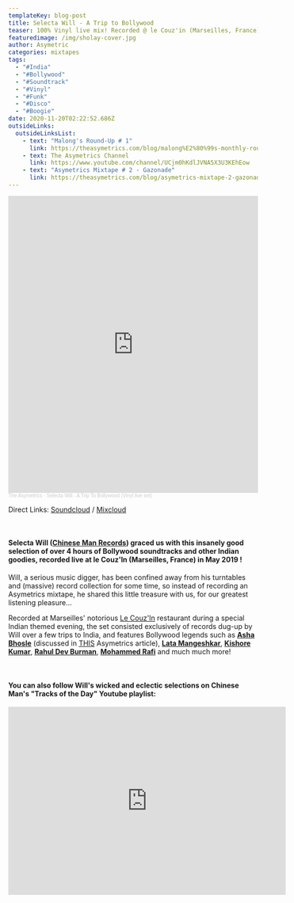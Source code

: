 ```yaml
---
templateKey: blog-post
title: Selecta Will - A Trip to Bollywood
teaser: 100% Vinyl live mix! Recorded @ le Couz'in (Marseilles, France) in May 2019.
featuredimage: /img/sholay-cover.jpg
author: Asymetric
categories: mixtapes
tags:
  - "#India"
  - "#Bollywood"
  - "#Soundtrack"
  - "#Vinyl"
  - "#Funk"
  - "#Disco"
  - "#Boogie"
date: 2020-11-20T02:22:52.686Z
outsideLinks:
  outsideLinksList:
    - text: "Malong's Round-Up # 1"
      link: https://theasymetrics.com/blog/malong%E2%80%99s-monthly-round-up-%E2%80%93-first-round/
    - text: The Asymetrics Channel
      link: https://www.youtube.com/channel/UCjm0hKdlJVNA5X3U3KEhEow
    - text: "Asymetrics Mixtape # 2 - Gazonade"
      link: https://theasymetrics.com/blog/asymetrics-mixtape-2-gazonade/
---
```

<iframe width="100%" height="600" scrolling="no" frameborder="no" allow="autoplay" src="https://w.soundcloud.com/player/?url=https%3A//api.soundcloud.com/tracks/932611054&color=%23ff5500&auto_play=false&hide_related=false&show_comments=true&show_user=true&show_reposts=false&show_teaser=true&visual=true"></iframe><div style="font-size: 10px; color: #cccccc;line-break: anywhere;word-break: normal;overflow: hidden;white-space: nowrap;text-overflow: ellipsis; font-family: Interstate,Lucida Grande,Lucida Sans Unicode,Lucida Sans,Garuda,Verdana,Tahoma,sans-serif;font-weight: 100;"><a href="https://soundcloud.com/the-asymetrics" title="The Asymetrics" target="_blank" style="color: #cccccc; text-decoration: none;">The Asymetrics</a> · <a href="https://soundcloud.com/the-asymetrics/selecta-will-a-trip-to-bollywood-vinyl-live-set" title="Selecta Will - A Trip To Bollywood (Vinyl live set)" target="_blank" style="color: #cccccc; text-decoration: none;">Selecta Will - A Trip To Bollywood (Vinyl live set)</a></div>

Direct Links: [Soundcloud](https://soundcloud.com/the-asymetrics/selecta-will-a-trip-to-bollywood-vinyl-live-set) / [Mixcloud](https://www.mixcloud.com/The_Asymetrics/selecta-will-mix-food/)

<br>



#### **Selecta Will** ([Chinese Man Records](https://www.chinesemanrecords.com/)) graced us with this insanely good selection of over 4 hours of Bollywood soundtracks and other Indian goodies, recorded live at le Couz'In (Marseilles, France) in May 2019 !

Will, a serious music digger, has been confined away from his turntables and (massive) record collection for some time, so instead of recording an Asymetrics mixtape, he shared this little treasure with us, for our greatest listening pleasure...

Recorded at Marseilles' notorious [Le Couz'In](https://www.tripadvisor.com/Restaurant_Review-g187253-d10820754-Reviews-Le_Couz_In-Marseille_Bouches_du_Rhone_Provence_Alpes_Cote_d_Azur.html) restaurant during a special Indian themed evening, the set consisted exclusively of records dug-up by Will over a few trips to India, and features Bollywood legends such as **[Asha Bhosle](https://en.wikipedia.org/wiki/Asha_Bhosle)** (discussed in [THIS](https://theasymetrics.com/blog/malong%E2%80%99s-monthly-round-up-%E2%80%93-first-round/) Asymetrics article), **[Lata Mangeshkar](https://en.wikipedia.org/wiki/Lata_Mangeshkar)**, **[Kishore Kumar](https://www.youtube.com/watch?v=dqoY6ku0cRA)**, **[Rahul Dev Burman](https://www.discogs.com/artist/621180-R-D-Burman)**, **[Mohammed Rafi](https://www.discogs.com/artist/386904-Mohammed-Rafi)** and much much more!

<br>

#### You can also follow Will's wicked and eclectic selections on Chinese Man's "Tracks of the Day" Youtube playlist:

<iframe width="560" height="380" src="https://www.youtube-nocookie.com/embed/videoseries?list=PLcCzTgdDMFw38ePRO4R6PYS6wQr9mOVSO" frameborder="0" allow="accelerometer; autoplay; clipboard-write; encrypted-media; gyroscope; picture-in-picture" allowfullscreen referrerpolicy="origin"></iframe>